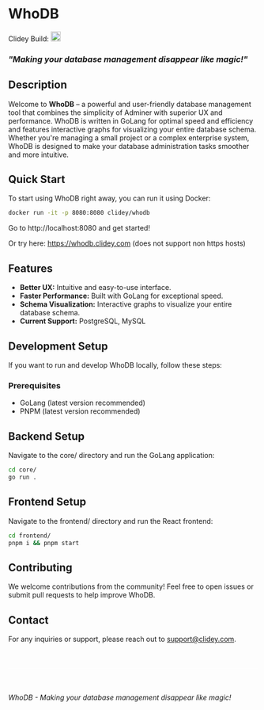 # WhoDB

Clidey Build: <img src="https://hello.clidey.com/api/flows/status?id=b32257fa-1415-4847-a0f3-e684f5f76608&secret=cd74dbd5-36ec-42f9-b4f0-12ce9fcc762b" alt="Clidey build status" height="20px" />

### *"Making your database management disappear like magic!"*

## Description
Welcome to **WhoDB** – a powerful and user-friendly database management tool that combines the simplicity of Adminer with superior UX and performance. WhoDB is written in GoLang for optimal speed and efficiency and features interactive graphs for visualizing your entire database schema. Whether you're managing a small project or a complex enterprise system, WhoDB is designed to make your database administration tasks smoother and more intuitive.

## Quick Start

To start using WhoDB right away, you can run it using Docker:

```sh
docker run -it -p 8080:8080 clidey/whodb
```

Go to http://localhost:8080 and get started!

Or try here: https://whodb.clidey.com (does not support non https hosts)

## Features
- **Better UX:** Intuitive and easy-to-use interface.
- **Faster Performance:** Built with GoLang for exceptional speed.
- **Schema Visualization:** Interactive graphs to visualize your entire database schema.
- **Current Support:** PostgreSQL, MySQL

## Development Setup

If you want to run and develop WhoDB locally, follow these steps:

### Prerequisites
- GoLang (latest version recommended)
- PNPM (latest version recommended)

## Backend Setup

Navigate to the core/ directory and run the GoLang application:

```sh
cd core/
go run .
```

## Frontend Setup

Navigate to the frontend/ directory and run the React frontend:

```sh
cd frontend/
pnpm i && pnpm start
```

## Contributing

We welcome contributions from the community! Feel free to open issues or submit pull requests to help improve WhoDB.


## Contact

For any inquiries or support, please reach out to [support@clidey.com](mailto:support@clidey.com).

<div style="width:100%;border-bottom:0.5px solid white;margin:50px 0px;"></div>

*WhoDB - Making your database management disappear like magic!*